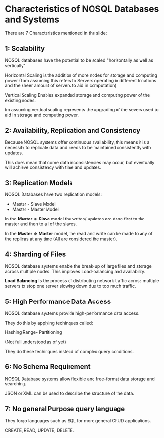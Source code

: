# Characteristics of NOSQL Databases and Systems

There are 7 Characteristics mentioned in the slide: 

## 1: Scalability 

NOSQL databases have the potential to be scaled "horizontally as well as vertically"

Horizontal Scaling is the addition of more nodes for storage and computing power (I am assuming this refers to Servers operating in different locations and the sheer amount of servers to aid in computation)

Vertical Scaling Enables expanded storage and computing power of the existing nodes.

Im assuming vertical scaling represents the upgrading of the severs used to aid in storage and computing power. 

## 2: Availability, Replication and Consistency 

Because NOSQL systems offer continuous availability, this means it is a necessity to replicate data and needs to be maintained consistently with updates. 

This does mean that come data inconsistencies may occur, but eventually will achieve consistency with time and updates. 

## 3: Replication Models 

NOSQL Databases have two replication models:

- Master - Slave Model 
- Master - Master Model

In the **Master => Slave** model the writes/ updates are done first to the master and then to all of the slaves. 

In the **Master => Master** model, the read and write can be made to any of the replicas at any time (All are considered the master).

## 4: Sharding of Files 

NOSQL database systems enable the break-up of large files and storage across multiple nodes. This improves Load-balancing and availability. 

**Load Balancing** Is the process of distributing network traffic across multiple servers to stop one server slowing down due to too much traffic. 

## 5: High Performance Data Access 

NOSQL database systems provide high-performance data access. 

They do this by applying techinques called: 

Hashing 
Range- Partitioning 

(Not full understood as of yet)

They do these techinques instead of complex query conditions. 

## 6: No Schema Requirement 

NOSQL Database systems allow flexible and free-format data storage and searching. 

JSON or XML can be used to describe the structure of the data. 

## 7: No general Purpose query language

They forgo languages such as SQL for more general CRUD applications. 

CREATE, READ, UPDATE, DELETE.

